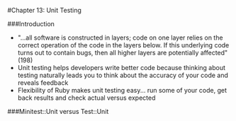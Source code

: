 #Chapter 13: Unit Testing

###Introduction
* "...all software is constructed in layers; code on one layer relies on the correct operation of the code in the layers below. If this underlying code turns out to contain bugs, then all higher layers are potentially affected" (198)
* Unit testing helps developers write better code because thinking about testing naturally leads you to think about the accuracy of your code and reveals feedback
* Flexibility of Ruby makes unit testing easy... run some of your code, get back results and check actual versus expected

###Minitest::Unit versus Test::Unit
